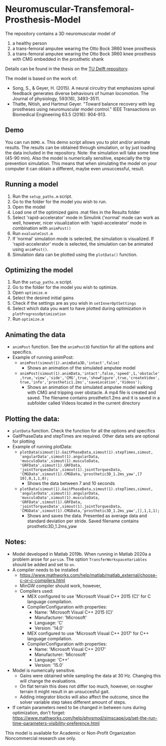 # Neuromuscular-Transfemoral-Prosthesis-Model

The repository contains a 3D neuromuscular model of
1. a healthy person 
2. a trans-femoral amputee wearing the Otto Bock 3R60 knee prosthesis
3. a trans-femoral amputee wearing the Otto Bock 3R60 knee prosthesis with CMG embedded in the prosthetic shank

Details can be found in the thesis on the [TU Delft repository](https://repository.tudelft.nl//islandora/object/uuid:956af656-3fa4-46bc-abba-b6a4afad23c2).

The model is based on the work of:
- Song, S., & Geyer, H. (2015). A neural circuitry that emphasizes spinal feedback generates diverse behaviours of human locomotion. The Journal of physiology, 593(16), 3493-3511.
- Thatte, Nitish, and Hartmut Geyer. "Toward balance recovery with leg prostheses using neuromuscular model control." IEEE Transactions on Biomedical Engineering 63.5 (2016): 904-913.

## Demo
You can run `DEMO.m`. This demo script allows you to plot and/or animate results. The results can be obtained through simulation, or by just loading the data included in the repository.
Note: the simulation will take some time (45-90 min). Also the model is numerically sensitive, especially the trip prevention simulation. This means that when simulating the model on your computer it can obtain a different, maybe even unsuccessful, result.

## Running a model

1. Run the `setup_paths.m` script.
2. Go to the folder for the model you wish to run.
3. Open the model
4. Load one of the optimized gains .mat files in the Results folder
5. Select 'rapid-accelerator' mode in Simulink ('normal' mode can work as well, however, nicer visualization with 'rapid-accelerator' mode in combination with `animPost()`
6. Run `evaluateCost.m`
7. If 'normal' simulation mode is selected, the simulation is visualized. If 'rapid-accelerator' mode is selected, the simulation can be animated using `animPost()`.
8. Simulation data can be plotted using the `plotData()` function.


## Optimizing the model

1. Run the `setup_paths.m` script.
2. Go to the folder for the model you wish to optimize.
3. Open `optimize.m`
4. Select the desired initial gains 
5. Check if the settings are as you wish in `setInnerOptSettings`
6. Select which data you want to have plotted during optimization in `plotProgressOptimization`
7. Run `optimize.m`

## Animating the data
* `animPost` function. See the `animPost3D` function for all the options and specifics.
* Example of running animPost: 
  * `animPost(simout(1).animData3D,'intact',false)`
    * Shows an animation of the simulated amputee model
  * `animPost(simout(1).animData,'intact',false,'speed',1,'obstacle',true,'view','side','CMG',true,'showFigure',true,'createVideo',true,'info','prosthetic1.2ms','saveLocation','Videos');`
    * Shows an animation of the simulated amputee model walking with CMG and tripping over obstacle. A mp4 file is created and saved. The filename contains prosthetic1.2ms and it is saved in a subfolder called Videos located in the current directory	

## Plotting the data:
* `plotData` function. Check the function for all the options and specifics
* GaitPhaseData and stepTimes are required. Other data sets are optional for plotting
* Example of running plotData: 
  * `plotData(simout(1).GaitPhaseData,simout(1).stepTimes,simout, 'angularData',simout(1).angularData, 'musculoData',simout(1).musculoData, 'GRFData',simout(1).GRFData, 'jointTorquesData',simout(1).jointTorquesData, 'CMGData',simout(1).CMGData,'prosthetic3D_1.2ms_yaw',[7 10],0,1,1,0);`
    * Shows the data between 7 and 10 seconds
  * `plotData(simout(1).GaitPhaseData,simout(1).stepTimes,simout, 'angularData',simout(1).angularData, 'musculoData',simout(1).musculoData, 'GRFData',simout(1).GRFData, 'jointTorquesData',simout(1).jointTorquesData, 'CMGData',simout(1).CMGData,'prosthetic3D_1.2ms_yaw',[],1,1,1);`
    * Shows and saves the data. Presented as average data and standard deviation per stride. Saved filename contains prosthetic3D_1.2ms_yaw


## Notes:
* Model developed in Matlab 2019b. When running in Matlab 2020a a problem arose for `parsim`. The option `TransferWorkspaceVariables` should be added and set to `on`.
* A compiler needs to be installed
  * https://www.mathworks.com/help/matlab/matlab_external/choose-c-or-c-compilers.html
  * MinGW compiler should work, however,
  * Compilers used: 
    * MEX configured to use 'Microsoft Visual C++ 2015 (C)' for C language compilation.
    * CompilerConfiguration with properties:
      * Name: 'Microsoft Visual C++ 2015 (C)'
      * Manufacturer: 'Microsoft'
      * Language: 'C'
      * Version: '14.0'
    * MEX configured to use 'Microsoft Visual C++ 2017' for C++ language compilation.
    * CompilerConfiguration with properties: 
      * Name: 'Microsoft Visual C++ 2017'
      * Manufacturer: 'Microsoft'
      * Language: 'C++'
      * Version: '15.0'
* Model is numerically sensitive. 
  * Gains were obtained while sampling the data at 30 Hz. Changing this will change the evaluations. 
  * On flat terrain this does not differ too much, however, on rougher terrain it might result in an unsuccesful gait.
  * Adding integrator blocks will also affect the outcome, since the solver variable step takes different amount of steps.
* If certain parameters need to be changed in between runs during optimization, don't forget: https://www.mathworks.com/help/physmod/simscape/ug/set-the-run-time-parameters-visibility-preference.html

	

This model is available for Academic or Non-Profit Organization Noncommercial research use only.
